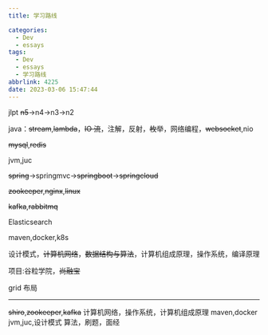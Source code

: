 ```yaml
---
title: 学习路线

categories:
  - Dev
  - essays
tags:
  - Dev
  - essays
  - 学习路线
abbrlink: 4225
date: 2023-03-06 15:47:44
---
```


jlpt ~~n5~~->n4->n3->n2

java：~~stream~~,~~lambda~~，~~IO 流~~，注解，反射，~~枚举~~，网络编程，~~websocket~~,nio

~~mysql~~,~~redis~~

jvm,juc

~~spring~~->springmvc->~~springboot~~->~~springcloud~~

~~zookeeper~~,~~nginx~~,~~linux~~

~~kafka~~,~~rabbitmq~~

Elasticsearch

maven,docker,k8s

设计模式，~~计算机网络~~，~~数据结构与算法~~，计算机组成原理，操作系统，编译原理

项目:谷粒学院，~~尚融宝~~

grid 布局

---

~~shiro~~,~~zookeeper~~,~~kafka~~
计算机网络，操作系统，计算机组成原理
maven,docker
jvm,juc,设计模式
算法，刷题，面经
